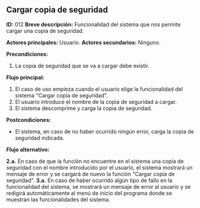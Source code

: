 ## Cargar copia de seguridad

**ID:** 012
**Breve descripción:** Funcionalidad del sistema que nos permite cargar una copia de seguridad.


**Actores principales:** Usuario.
**Actores secundarios:** Ninguno.

**Precondiciones:**

1. La copia de seguridad que se va a cargar debe existir.



**Flujo principal:**

1. El caso de uso empieza cuando el usuario elige la funcionalidad del sistema "Cargar copia de seguridad".
2. El usuario introduce el nombre de la copia de seguridad a cargar.
3. El sistema descomprime y carga la copia de seguridad.


**Postcondiciones:**

* El sistema, en caso de no haber ocurrido ningún error, carga la copia de seguridad indicada.


**Flujo alternativo:**

**2.a.** En caso de que la funcíón no encuentre en el sistema una copia de seguridad con el nombre introducido por el usuario, el sistema mostrará un mensaje de error y se cargará de nuevo la función "Cargar copia de seguridad".
**3.a.** En caso de haber ocurrido algún tipo de fallo en la funcionalidad del sistema, se mostrará un mensaje de error al usuario y se redigirá automáticamente al menú de inicio del programa donde se muestran las funcionalidades del sistema.

